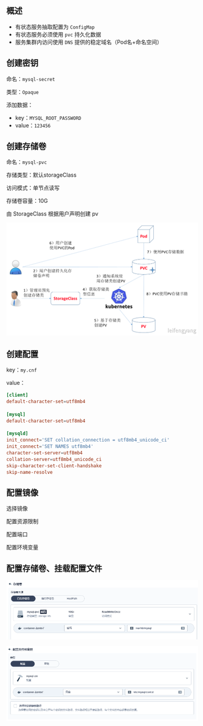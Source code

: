 ## 概述

- 有状态服务抽取配置为 `ConfigMap`
- 有状态服务必须使用 `pvc` 持久化数据
- 服务集群内访问使用 `DNS` 提供的稳定域名（Pod名+命名空间）

## 创建密钥

命名：`mysql-secret`

类型：`Opaque`

添加数据：

- key：`MYSQL_ROOT_PASSWORD`
- value：`123456`

## 创建存储卷

命名：`mysql-pvc`

存储类型：默认storageClass

访问模式：单节点读写

存储卷容量：10G

由 StorageClass 根据用户声明创建 pv

![image.png](assets/1600661166411-64bfb5e4-c8cf-4932-979b-bb962f94ec8b.png)

## 创建配置

key：`my.cnf`

value：

```cnf
[client]
default-character-set=utf8mb4
 
[mysql]
default-character-set=utf8mb4
 
[mysqld]
init_connect='SET collation_connection = utf8mb4_unicode_ci'
init_connect='SET NAMES utf8mb4'
character-set-server=utf8mb4
collation-server=utf8mb4_unicode_ci
skip-character-set-client-handshake
skip-name-resolve
```

## 配置镜像

选择镜像

配置资源限制

配置端口

配置环境变量

## 配置存储卷、挂载配置文件

![image-20211108213651404](assets/image-20211108213651404.png)

![image-20211108213706057](assets/image-20211108213706057.png)

